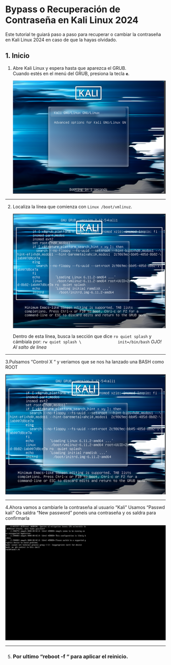 # Bypass o Recuperación de Contraseña en Kali Linux 2024

Este tutorial te guiará paso a paso para recuperar o cambiar la contraseña en Kali Linux 2024 en caso de que la hayas olvidado.

## 1. Inicio

1. Abre Kali Linux y espera hasta que aparezca el GRUB.  
   Cuando estés en el menú del GRUB, presiona la tecla **`e`**.
   
   ![GRUB después de presionar "e"](foto1.png)

---

2. Localiza la línea que comienza con `Linux /boot/vmlinuz`.
  
   ![Línea de configuración del kernel](foto2.png)

   Dentro de esta línea, busca la sección que dice `ro quiet splash` y cámbiala por: `rw quiet splash \               
init=/bin/bash`               *OJO! Al salto de linea*

---

3.Pulsamos “Control X “ y veriamos que se nos ha lanzado una BASH como ROOT

   ![Bash como Root](foto3.png)

---

4.Ahora vamos a cambiarle la contraseña al usuario “Kali”
Usamos “Passwd kali”
Os saldra “New password” poneis una contraseña y os saldra para confirmarla

 ![Passwd nueva](foto4.png)

---
 
5. ### Por ultimo “reboot -f “ para aplicar el reinicio.
   
